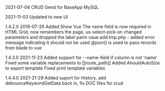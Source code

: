 2021-07-04 CRUD Gend for BaseApp MySQL

2021-11-03 Updated to new UI

1.4.2.0 2019-07-26 Added Show Vue
                   The name field is now required in HTML
                   Grid, now remembers the page, 
                   us-select-pick-on changed parameters and dropped the label parm
                   vaue.add.tmp.php - added error message indicating it should not be used
                   @json() is used to pass records from blade to vue

1.4.3.0 2021-11-23  Added support for --name-field if column is not 'name'
                    Fixed some variable replacements to [[route_path]]
                    Added AhouldAutoSize to export template
                    Fixed print template variables

1.4.4.0 2021-21-29  Added suport for History, add debounceKeywordGetData back in, fix DOC files for crud

